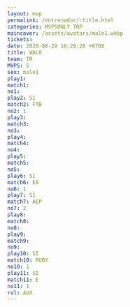 ```yaml
---
layout: mvp
permalink: /entrenador/:title.html
categories: MVPSONLY TRP
maincover: /assets/avatars/male1.webp
tickets: 
date: 2020-08-29 10:29:20 +0700
title: WALO
team: TR
MVPS: 5
sex: male1
play1: 
match1: 
no1: 
play2: SI
match2: FTB
no2: 1
play3: 
match3: 
no3: 
play4: 
match4: 
no4: 
play5: 
match5: 
no5: 
play6: SI
match6: EA
no6: 1
play7: SI
match7: AEP
no7: 2
play8: 
match8: 
no8: 
play9: 
match9: 
no9: 
play10: SI
match10: RUBY
no10: 1
play11: SI
match11: E
no11: 1
rol: AUX
---
```

